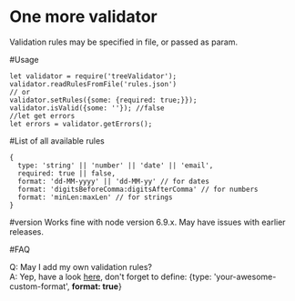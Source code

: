 # One more validator
Validation rules may be specified in file, or passed as param.

#Usage
```
let validator = require('treeValidator');
validator.readRulesFromFile('rules.json')
// or
validator.setRules({some: {required: true;}});
validator.isValid({some: ''}); //false
//let get errors
let errors = validator.getErrors();
```

#List of all available rules
```
{
  type: 'string' || 'number' || 'date' || 'email',
  required: true || false,
  format: 'dd-MM-yyyy' || 'dd-MM-yy' // for dates
  format: 'digitsBeforeComma:digitsAfterComma' // for numbers
  format: 'minLen:maxLen' // for strings
}
```
#version
Works fine with node version 6.9.x. May have issues with earlier releases.

#FAQ

Q: May I add my own validation rules?  
A: Yep, have a look [here](https://github.com/achepukov/validator-rules/blob/master/spec/ValidatorCustomSpec.js#L5), don't forget to define: {type: 'your-awesome-custom-format', **format: true**}
